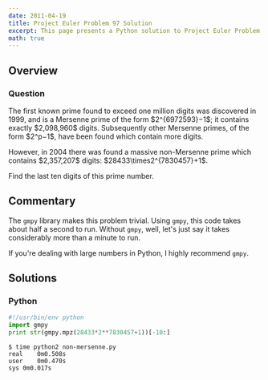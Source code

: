 ```yaml
---
date: 2011-04-19
title: Project Euler Problem 97 Solution
excerpt: This page presents a Python solution to Project Euler Problem 97.
math: true
---
```



## Overview


### Question

<p>
The first known prime found to exceed one million digits 
was discovered in 1999, and is a Mersenne prime of the 
form $2^{6972593}−1$; it contains exactly $2,098,960$ 
digits. Subsequently other Mersenne primes, of the form 
$2^p−1$, have been found which contain more digits.
</p>

<p>
However, in 2004 there was found a massive non-Mersenne 
prime which contains $2,357,207$ digits: $28433\times2^{7830457}+1$.
</p>

<p>
Find the last ten digits of this prime number.
</p>





## Commentary

The `gmpy` library makes this problem trivial. Using `gmpy`, this code
takes about half a second to run. Without `gmpy`, well, let's just say
it takes considerably more than a minute to run.

If you're dealing with large numbers in Python, I highly recommend `gmpy`.



## Solutions

### Python

```python
#!/usr/bin/env python
import gmpy
print str(gmpy.mpz(28433*2**7830457+1))[-10:]
```


```
$ time python2 non-mersenne.py
real	0m0.508s
user	0m0.470s
sys	0m0.017s
```


